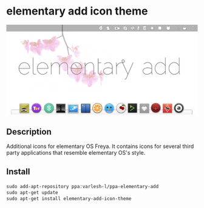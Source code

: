 # elementary add icon theme

![Screenshot icons](preview.png)
## Description
Additional icons for elementary OS Freya. It contains icons for several third party applications that resemble elementary OS's style.

## Install
```
sudo add-apt-repository ppa:varlesh-l/ppa-elementary-add
sudo apt-get update
sudo apt-get install elementary-add-icon-theme
```

